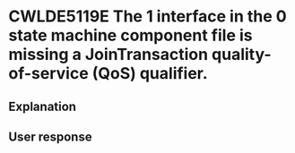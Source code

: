 # CWLDE5119E The 1 interface in the 0 state machine component file is missing a JoinTransaction quality-of-service (QoS) qualifier.

## Explanation

## User response